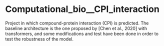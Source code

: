 # Computational_bio__CPI_interaction

Project in which compound-protein interaction (CPI) is predicted. The baseline architecture is the one proposed by [Chen et al., 2020] with transformers, and some modifications and test have been done in order to test the robustness of the model. 
